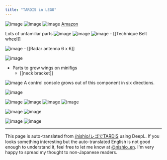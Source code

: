 ```yaml
---
title: "TARDIS in LEGO"
---
```


![image](https://gyazo.com/7eac79f59b4db0e7be67406bf4c54d43/thumb/1000)
![image](https://gyazo.com/1058e1d0dce824b1806b0e0625f34850/thumb/1000)
![image](https://gyazo.com/3f9dce462adb6be5c23e432caba5eae1/thumb/1000)
[Amazon](https://amzn.to/2OvwXXX)

Lots of unfamiliar parts
![image](https://gyazo.com/15fb6f10d9ebf85b21bde7f33258c772/thumb/1000)
![image](https://gyazo.com/dbc9ddbf544b1caf6cc8e750c72d66fe/thumb/1000)
![image](https://gyazo.com/20e84e41e5eff35574905016a8a0b479/thumb/1000)
    - [[Technique Belt wheel]]

![image](https://gyazo.com/42678cdaab7b3126fb8180a9fb8d0761/thumb/1000)
    - [[Radar antenna 6 x 6]]

![image](https://gyazo.com/63cce6766a32940727f9254d014798ce/thumb/1000)
- Parts to grow wings on minifigs
    - [[neck bracket]]

![image](https://gyazo.com/70c77de940ec89875ee5be209796ed1f/thumb/1000)
A control console grows out of this component in six directions.

![image](https://gyazo.com/e58fa276eb3f2e5ec8e14bb208da7f93/thumb/1000)

![image](https://gyazo.com/74054570dd10540e2657fe7539368bb5/thumb/1000)
![image](https://gyazo.com/ea08b269d8ed2436fcab535483d5bb77/thumb/1000)
![image](https://gyazo.com/d034f6a1777a29d3d3819a5dcf2bf135/thumb/1000)
![image](https://gyazo.com/8d6dbd9dfca4bbd686541d367d0a841f/thumb/1000)

![image](https://gyazo.com/f9febc1cf105cdf25ae727b314f61897/thumb/1000)
![image](https://gyazo.com/1895cd13183b2b921bbad1cad8d8f783/thumb/1000)

![image](https://gyazo.com/13a8a4f3cf9745aa95a50e84b4cda3f9/thumb/1000)
![image](https://gyazo.com/9a25a968ad44e1b05de4cadde9748370/thumb/1000)



---
This page is auto-translated from [/nishio/レゴでTARDIS](https://scrapbox.io/nishio/レゴでTARDIS) using DeepL. If you looks something interesting but the auto-translated English is not good enough to understand it, feel free to let me know at [@nishio_en](https://twitter.com/nishio_en). I'm very happy to spread my thought to non-Japanese readers.